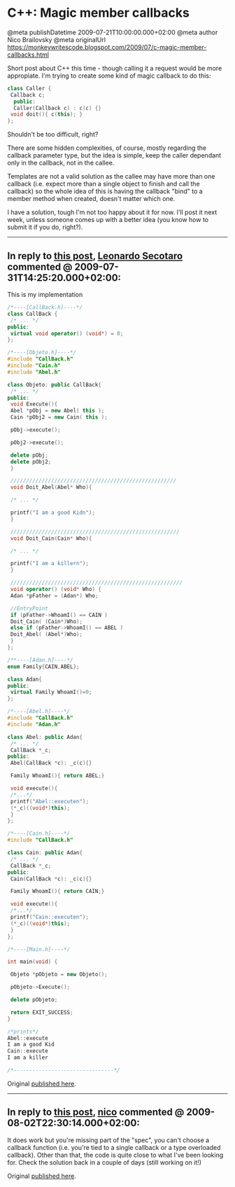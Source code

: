 # C++: Magic member callbacks

@meta publishDatetime 2009-07-21T10:00:00.000+02:00
@meta author Nico Brailovsky
@meta originalUrl https://monkeywritescode.blogspot.com/2009/07/c-magic-member-callbacks.html

Short post about C++ this time - though calling it a request would be more appropiate. I'm trying to create some kind of magic callback to do this:

```c++
class Caller {
 Callback c;
  public:
  Caller(Callback c) : c(c) {}
 void doit(){ c(this); }
};
```

Shouldn't be too difficult, right?

There are some hidden complexities, of course, mostly regarding the callback parameter type, but the idea is simple, keep the caller dependant only in the callback, not in the callee.

Templates are not a valid solution as the callee may have more than one callback (i.e. expect more than a single object to finish and call the callback) so the whole idea of this is having the callback "bind" to a member method when created, doesn't matter which one.

I have a solution, tough I'm not too happy about it for now. I'll post it next week, unless someone comes up with a better idea (you know how to submit it if you do, right?).


---
## In reply to [this post](), [Leonardo Secotaro]() commented @ 2009-07-31T14:25:20.000+02:00:


This is my implementation

```c++
/*----[CallBack.h]----*/
class CallBack {
 /* ... */
public:
 virtual void operator() (void*) = 0;
};

/*----[Objeto.h]----*/
#include "CallBack.h"
#include "Cain.h"
#include "Abel.h"

class Objeto: public CallBack{
 /* ... */
public:
 void Execute(){
 Abel *pObj = new Abel( this );
 Cain *pObj2 = new Cain( this );

 pObj->execute();

 pObj2->execute();

 delete pObj;
 delete pObj2;
 }

 /////////////////////////////////////////////////////
 void Doit_Abel(Abel* Who){

 /* ... */

 printf("I am a good Kidn");
 }

 //////////////////////////////////////////////////////
 void Doit_Cain(Cain* Who){

 /* ... */

 printf("I am a killern");
 }

 ///////////////////////////////////////////////////////
 void operator() (void* Who) {
 Adan *pFather = (Adan*) Who;

 //EntryPoint
 if (pFather->WhoamI() == CAIN )
 Doit_Cain( (Cain*)Who);
 else if (pFather->WhoamI() == ABEL )
 Doit_Abel( (Abel*)Who);
 }
};

/**----[Adan.h]----*/
enum Family{CAIN,ABEL};

class Adan{
public:
 virtual Family WhoamI()=0;
};

/*----[Abel.h]----*/
#include "CallBack.h"
#include "Adan.h"

class Abel: public Adan{
 /* ... */
 CallBack *_c;
public:
 Abel(CallBack *c): _c(c){}

 Family WhoamI(){ return ABEL;}

 void execute(){
 /*...*/
 printf("Abel::executen");
 (*_c)((void*)this);
 }
};

/*----[Cain.h]----*/
#include "CallBack.h"

class Cain: public Adan{
 /* ... */
 CallBack *_c;
public:
 Cain(CallBack *c): _c(c){}

 Family WhoamI(){ return CAIN;}

 void execute(){
 /*...*/
 printf("Cain::executen");
 (*_c)((void*)this);
 }
};

/*----[Main.h]----*/

int main(void) {

 Objeto *pObjeto = new Objeto();

 pObjeto->Execute();

 delete pObjeto;

 return EXIT_SUCCESS;
}

/*prints*/
Abel::execute
I am a good Kid
Cain::execute
I am a killer

/*--------------------------------*/
```

Original [published here](md_blog/2009/0721_CMagicmembercallbacks.md).

---
## In reply to [this post](), [nico](md_blog/youfoundadeadlink.md) commented @ 2009-08-02T22:30:14.000+02:00:

It does work but you're missing part of the "spec", you can't choose a callback function (i.e. you're tied to a single callback or a type overloaded callback).
Other than that, the code is quite close to what I've been looking for. Check the solution back in a couple of days (still working on it!)

Original [published here](md_blog/2009/0721_CMagicmembercallbacks.md).
